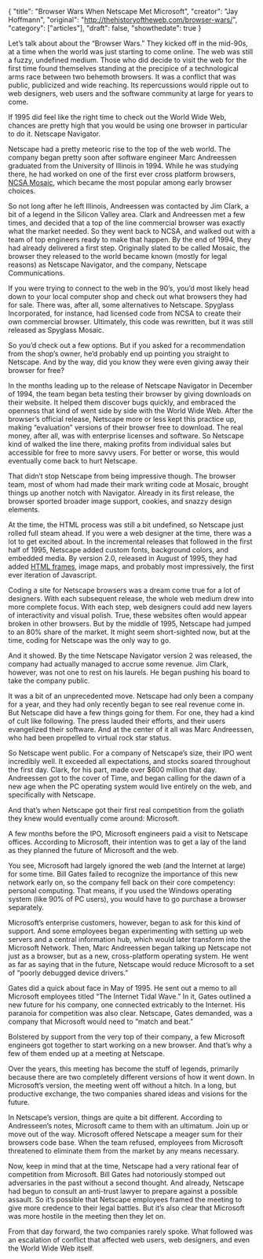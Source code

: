 {
  "title": "Browser Wars When Netscape Met Microsoft",
  "creator": "Jay Hoffmann",
  "original": "http://thehistoryoftheweb.com/browser-wars/",
  "category": ["articles"],
  "draft": false,
  "showthedate": true
}

Let’s talk about about the “Browser Wars.” They kicked off in the mid-90s, at a time when the world was just starting to come online. The web was still a fuzzy, undefined medium. Those who did decide to visit the web for the first time found themselves standing at the precipice of a technological arms race between two behemoth browsers. It was a conflict that was public, publicized and wide reaching. Its repercussions would ripple out to web designers, web users and the software community at large for years to come.

If 1995 did feel like the right time to check out the World Wide Web, chances are pretty high that you would be using one browser in particular to do it. Netscape Navigator.

Netscape had a pretty meteoric rise to the top of the web world. The company began pretty soon after software engineer Marc Andreessen graduated from the University of Illinois in 1994. While he was studying there, he had worked on one of the first ever cross platform browsers, [NCSA Mosaic](https://thehistoryoftheweb.com/many-faces-names-mozilla/), which became the most popular among early browser choices.

So not long after he left Illinois, Andreessen was contacted by Jim Clark, a bit of a legend in the Silicon Valley area. Clark and Andreessen met a few times, and decided that a top of the line commercial browser was exactly what the market needed. So they went back to NCSA, and walked out with a team of top engineers ready to make that happen. By the end of 1994, they had already delivered a first step. Originally slated to be called Mosaic, the browser they released to the world became known (mostly for legal reasons) as Netscape Navigator, and the company, Netscape Communications.

If you were trying to connect to the web in the 90’s, you’d most likely head down to your local computer shop and check out what browsers they had for sale. There was, after all, some alternatives to Netscape. Spyglass Incorporated, for instance, had licensed code from NCSA to create their own commercial browser. Ultimately, this code was rewritten, but it was still released as Spyglass Mosaic.

So you’d check out a few options. But if you asked for a recommendation from the shop’s owner, he’d probably end up pointing you straight to Netscape. And by the way, did you know they were even giving away their browser for free?

In the months leading up to the release of Netscape Navigator in December of 1994, the team began beta testing their browser by giving downloads on their website. It helped them discover bugs quickly, and embraced the openness that kind of went side by side with the World Wide Web. After the browser’s official release, Netscape more or less kept this practice up, making “evaluation” versions of their browser free to download. The real money, after all, was with enterprise licenses and software. So Netscape kind of walked the line there, making profits from individual sales but accessible for free to more savvy users. For better or worse, this would eventually come back to hurt Netscape.

That didn’t stop Netscape from being impressive though. The browser team, most of whom had made their mark writing code at Mosaic, brought things up another notch with Navigator. Already in its first release, the browser sported broader image support, cookies, and snazzy design elements.

At the time, the HTML process was still a bit undefined, so Netscape just rolled full steam ahead. If you were a web designer at the time, there was a lot to get excited about. In the incremental releases that followed in the first half of 1995, Netscape added custom fonts, background colors, and embedded media. By version 2.0, released in August of 1995, they had added [HTML frames](https://thehistoryoftheweb.com/tables-layout-absurd/), image maps, and probably most impressively, the first ever iteration of Javascript.

Coding a site for Netscape browsers was a dream come true for a lot of designers. With each subsequent release, the whole web medium drew into more complete focus. With each step, web designers could add new layers of interactivity and visual polish. True, these websites often would appear broken in other browsers. But by the middle of 1995, Netscape had jumped to an 80% share of the market. It might seem short-sighted now, but at the time, coding for Netscape was the only way to go.

And it showed. By the time Netscape Navigator version 2 was released, the company had actually managed to accrue some revenue. Jim Clark, however, was not one to rest on his laurels. He began pushing his board to take the company public.

It was a bit of an unprecedented move. Netscape had only been a company for a year, and they had only recently began to see real revenue come in. But Netscape did have a few things going for them. For one, they had a kind of cult like following. The press lauded their efforts, and their users evangelized their software. And at the center of it all was Marc Andreessen, who had been propelled to virtual rock star status.

So Netscape went public. For a company of Netscape’s size, their IPO went incredibly well. It exceeded all expectations, and stocks soared throughout the first day. Clark, for his part, made over $600 million that day. Andreessen got to the cover of Time, and began calling for the dawn of a new age when the PC operating system would live entirely on the web, and specifically with Netscape.

And that’s when Netscape got their first real competition from the goliath they knew would eventually come around: Microsoft.

A few months before the IPO, Microsoft engineers paid a visit to Netscape offices. According to Microsoft, their intention was to get a lay of the land as they planned the future of Microsoft and the web.

You see, Microsoft had largely ignored the web (and the Internet at large) for some time. Bill Gates failed to recognize the importance of this new network early on, so the company fell back on their core competency: personal computing. That means, if you used the Windows operating system (like 90% of PC users), you would have to go purchase a browser separately.

Microsoft’s enterprise customers, however, began to ask for this kind of support. And some employees began experimenting with setting up web servers and a central information hub, which would later transform into the Microsoft Network. Then, Marc Andreessen began talking up Netscape not just as a browser, but as a new, cross-platform operating system. He went as far as saying that in the future, Netscape would reduce Microsoft to a set of “poorly debugged device drivers.”

Gates did a quick about face in May of 1995. He sent out a memo to all Microsoft employees titled “The Internet Tidal Wave.” In it, Gates outlined a new future for his company, one connected extricably to the Internet. His paranoia for competition was also clear. Netscape, Gates demanded, was a company that Microsoft would need to “match and beat.”

Bolstered by support from the very top of their company, a few Microsoft engineers got together to start working on a new browser. And that’s why a few of them ended up at a meeting at Netscape.

Over the years, this meeting has become the stuff of legends, primarily because there are two completely different versions of how it went down. In Microsoft’s version, the meeting went off without a hitch. In a long, but productive exchange, the two companies shared ideas and visions for the future.

In Netscape’s version, things are quite a bit different. According to Andresseen’s notes, Microsoft came to them with an ultimatum. Join up or move out of the way. Microsoft offered Netscape a meager sum for their browsers code base. When the team refused, employees from Microsoft threatened to eliminate them from the market by any means necessary.

Now, keep in mind that at the time, Netscape had a very rational fear of competition from Microsoft. Bill Gates had notoriously stomped out adversaries in the past without a second thought. And already, Netscape had begun to consult an anti-trust lawyer to prepare against a possible assault. So it’s possible that Netscape employees framed the meeting to give more credence to their legal battles. But it’s also clear that Microsoft was more hostile in the meeting then they let on.

From that day forward, the two companies rarely spoke. What followed was an escalation of conflict that affected web users, web designers, and even the World Wide Web itself.